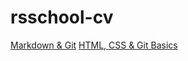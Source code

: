 # rsschool-cv
[Markdown & Git](https://rezniki.github.io/rsschool-cv/cv)
[HTML, CSS & Git Basics](https://rezniki.github.io/rsschool-cv/)
